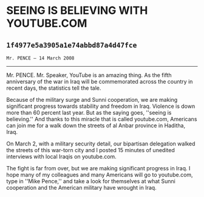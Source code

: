 # SEEING IS BELIEVING WITH YOUTUBE.COM
## `1f4977e5a3905a1e74abbd87a4d47fce`
`Mr. PENCE — 14 March 2008`

---


Mr. PENCE. Mr. Speaker, YouTube is an amazing thing. As the fifth 
anniversary of the war in Iraq will be commemorated across the country 
in recent days, the statistics tell the tale.

Because of the military surge and Sunni cooperation, we are making 
significant progress towards stability and freedom in Iraq. Violence is 
down more than 60 percent last year. But as the saying goes, ''seeing 
is believing.'' And thanks to this miracle that is called youtube.com, 
Americans can join me for a walk down the streets of al Anbar province 
in Haditha, Iraq.

On March 2, with a military security detail, our bipartisan 
delegation walked the streets of this war-torn city and I posted 15 
minutes of unedited interviews with local Iraqis on youtube.com.

The fight is far from over, but we are making significant progress in 
Iraq. I hope many of my colleagues and many Americans will go to 
youtube.com, type in ''Mike Pence,'' and take a look for themselves at 
what Sunni cooperation and the American military have wrought in Iraq.
